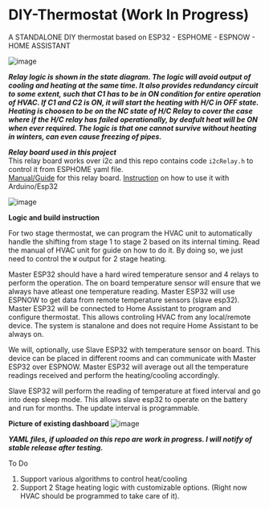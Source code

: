 # DIY-Thermostat (Work In Progress)
A STANDALONE DIY thermostat based on ESP32 - ESPHOME - ESPNOW - HOME ASSISTANT

![image](https://github.com/user-attachments/assets/2d613e74-fc37-4b2b-af7e-91b413f95aa8)

***Relay logic is shown in the state diagram. The logic will avoid output of cooling and heating at the same time. It also provides redundancy circuit to some extent, such that C1 has to be in ON condition for entire operation of HVAC. If C1 and C2 is ON, it will start the heating with H/C in OFF state. Heating is choosen to be on the NC state of H/C Relay to cover the case where if the H/C relay has failed operationally, by deafult heat will be ON when ever required. The logic is that one cannot survive without heating in winters, can even cause freezing of pipes.*** 

***Relay board used in this project***  
This relay board works over i2c and this repo contains code `i2cRelay.h` to control it from ESPHOME yaml file.  
[Manual/Guide](https://wiki.52pi.com/index.php?title=EP-0099) for this relay board. [Instruction](https://www.instructables.com/I2C-Relay-Met-Arduino-IDE/) on how to use it with Arduino/Esp32

![image](https://github.com/user-attachments/assets/e320cf01-6b68-4306-b356-32270b1868a9)


**Logic and build instruction**

For two stage thermostat, we can program the HVAC unit to automatically handle the shifting from stage 1 to stage 2 based on its internal timing. Read the manual of HVAC unit for guide on how to do it. By doing so, we just need to control the `W` output for 2 stage heating.

Master ESP32 should have a hard wired temperature sensor and 4 relays to perform the operation. The on board temperature sensor will ensure that we always have atleast one temperature reading. Master ESP32 will use ESPNOW to get data from remote temperature sensors (slave esp32). Master ESP32 will be connected to Home Assistant to program and configure thermostat. This allows controling HVAC from any local/remote device. The system is stanalone and does not require Home Assistant to be always on.

We will, optionally, use Slave ESP32 with temperature sensor on board. This device can be placed in different rooms and can communicate with Master ESP32 over ESPNOW. Master ESP32 will average out all the temperature readings received and perform the heating/cooling accordingly.

Slave ESP32 will perform the reading of temperature at fixed interval and go into deep sleep mode. This allows slave esp32 to operate on the battery and run for months. The update interval is programmable.

**Picture of existing dashboard**
![image](https://github.com/user-attachments/assets/4225c642-3512-4e4a-81da-58b5c69642f9)

***YAML files, if uploaded on this repo are work in progress. I will notify of stable release after testing.***

To Do
1)  Support various algorithms to control heat/cooling
2)  Support 2 Stage heating logic with customizable options. (Right now HVAC should be programmed to take care of it).
